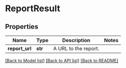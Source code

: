 # ReportResult

## Properties
Name | Type | Description | Notes
------------ | ------------- | ------------- | -------------
**report_url** | **str** | A URL to the report. | 

[[Back to Model list]](../README.md#documentation-for-models) [[Back to API list]](../README.md#documentation-for-api-endpoints) [[Back to README]](../README.md)

